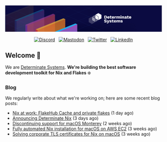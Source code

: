 <p align="center">
  <a href="https://determinate.systems" target="_blank"><img src="https://raw.githubusercontent.com/determinatesystems/.github/main/.github/banner.jpg"></a>
</p>
<p align="center">
  &nbsp;<a href="https://determinate.systems/discord" target="_blank"><img alt="Discord" src="https://img.shields.io/discord/1116012109709463613?style=for-the-badge&logo=discord&logoColor=%23ffffff&label=Discord&labelColor=%234253e8&color=%23e4e2e2"></a>&nbsp;
  &nbsp;<a href="https://hachyderm.io/@determinatesystems" target="_blank"><img alt="Mastodon" src="https://img.shields.io/badge/Mastodon-6468fa?style=for-the-badge&logo=mastodon&logoColor=%23ffffff"></a>&nbsp;
  &nbsp;<a href="https://twitter.com/DeterminateSys" target="_blank"><img alt="Twitter" src="https://img.shields.io/badge/Twitter-303030?style=for-the-badge&logo=x&logoColor=%23ffffff"></a>&nbsp;
  &nbsp;<a href="https://www.linkedin.com/company/determinate-systems" target="_blank"><img alt="LinkedIn" src="https://img.shields.io/badge/LinkedIn-1667be?style=for-the-badge&logo=linkedin&logoColor=%23ffffff"></a>&nbsp;
</p>

## Welcome 👋

We are [Determinate Systems](https://determinate.systems).
**We're building the best software development toolkit for Nix and Flakes** ❄️

### Blog 

We regularly write about what we're working on; here are some recent blog posts:


- [Nix at work: FlakeHub Cache and private flakes](https://determinate.systems/posts/flakehub-cache-and-private-flakes/) (1 day ago)
- [Announcing Determinate Nix](https://determinate.systems/posts/announcing-determinate-nix/) (3 days ago)
- [Discontinuing support for macOS Monterey](https://determinate.systems/posts/nix-installer-macos-12-monterey/) (2 weeks ago)
- [Fully automated Nix installation for macOS on AWS EC2](https://determinate.systems/posts/unattended-nix-install-macos-aws-ec2/) (3 weeks ago)
- [Solving corporate TLS certificates for Nix on macOS](https://determinate.systems/posts/zscaler-macos-and-nix-on-corporate-networks/) (3 weeks ago)
